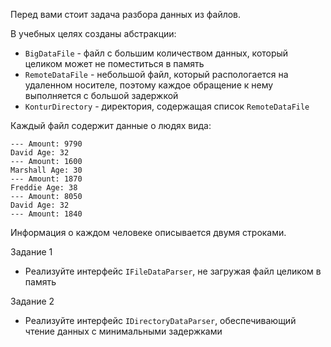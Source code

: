 Перед вами стоит задача разбора данных из файлов.

В учебных целях созданы абстракции:
- `BigDataFile` - файл с большим количеством данных, который целиком может не поместиться в память
- `RemoteDataFile` - небольшой файл, который распологается на удаленном носителе, поэтому каждое обращение к нему выполняется с большой задержкой
- `KonturDirectory` - директория, содержащая список `RemoteDataFile`

Каждый файл содержит данные о людях вида:
```Mark Age: 31
--- Amount: 9790
David Age: 32
--- Amount: 1600
Marshall Age: 30
--- Amount: 1870
Freddie Age: 38
--- Amount: 8050
David Age: 32
--- Amount: 1840
```

Информация о каждом человеке описывается двумя строками.

Задание 1
- Реализуйте интерфейс `IFileDataParser`, не загружая файл целиком в память

Задание 2
- Реализуйте интерфейс `IDirectoryDataParser`, обеспечивающий чтение данных с минимальными задержками

